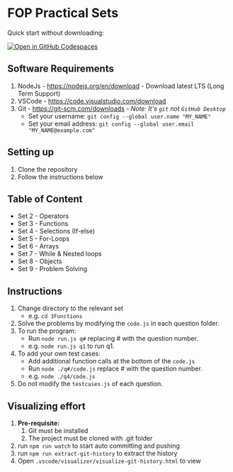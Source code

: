 # FOP Practical Sets

Quick start without downloading:

[![Open in GitHub Codespaces](https://github.com/codespaces/badge.svg)](https://codespaces.new/SP-DIT/ST0523-FOP-practicals)

## Software Requirements

1. NodeJs - https://nodejs.org/en/download - Download latest LTS (Long Term Support)
2. VSCode - https://code.visualstudio.com/download
3. Git - https://git-scm.com/downloads - _Note: It's `git` not `GitHub Desktop`_
    - Set your username: `git config --global user.name "MY_NAME"`
    - Set your email address: `git config --global user.email "MY_NAME@example.com"`

## Setting up

1. Clone the repository
2. Follow the instructions below

## Table of Content

-   Set 2 - Operators
-   Set 3 - Functions
-   Set 4 - Selections (If-else)
-   Set 5 - For-Loops
-   Set 6 - Arrays
-   Set 7 - While & Nested loops
-   Set 8 - Objects
-   Set 9 - Problem Solving

## Instructions

1. Change directory to the relevant set
    - e.g. `cd 3Functions`
2. Solve the problems by modifying the `code.js` in each question folder.
3. To run the program:
    - Run `node run.js q#` replacing # with the question number.
    - e.g. `node run.js q1` to run q1.
4. To add your own test cases:
    - Add additional function calls at the bottom of the `code.js`
    - Run `node ./q#/code.js` replace # with the question number.
    - e.g. `node ./q4/code.js`
5. Do not modify the `testcases.js` of each question.

## Visualizing effort

1. **Pre-requisite:**
    1. Git must be installed
    2. The project must be cloned with .git folder
2. run `npm run watch` to start auto committing and pushing
3. run `npm run extract-git-history` to extract the history
4. Open `.vscode/visualizer/visualize-git-history.html` to view
